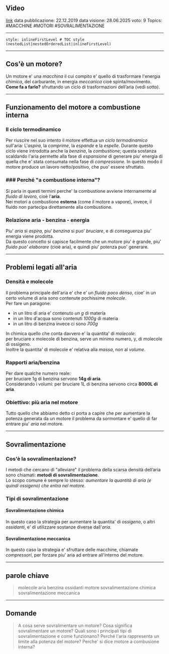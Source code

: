 ## Video
[link](https://www.youtube.com/watch?v=PEj9knB1DiU&list=PLw1xDloeidLiJ-3ILOvSafGrXTLV6GNrG)
data pubblicazione: 22.12.2019
data visione: 28.06.2025
voto: 9
Topics: #MACCHINE #MOTORI #SOVRALIMENTAZIONE

---

```table-of-contents
style: inlineFirstLevel # TOC style (nestedList|nestedOrderedList|inlineFirstLevel)
```

---

## Cos'è un motore?
Un motore e' una _macchina_ il cui compito e' quello di trasformare l'energia _chimica_, del carburante, in energia _meccanica_ cioè spinta/movimento.  
**Come fa a farlo?** sfruttando un ciclo di trasformazioni dell’aria (vedi sotto).

---

## Funzionamento del motore a combustione interna

### Il ciclo termodinamico
Per riuscire nel suo intento il motore effettua un *ciclo termodinamico* sull'aria:
L'*aspira*, la *comprime*, la *espande* e la *espelle*.
Durante questo ciclo viene introdotta anche la *benzina*, la *combustione*; questa sostanza scaldando l'aria permette alla fase di *espansione* di generare piu' energia di quella che e' stata consumata nella fase di *compressione*.
In questo modo il motore produce un lavoro netto/positivo, che puo' essere sfruttato.

### ### Perché "a combustione interna"?
Si parla in questi termini perche' la combustione avviene internamente al _fluido di lavoro_, cioè l'**aria**.  
Nei motori a combustione **esterna** (come il motore a vapore), invece, il fluido non partecipa direttamente alla combustione.

### Relazione aria - benzina - energia
Piu' _aria_ si _aspira_, piu' _benzina_ si puo' _bruciare_, e di conseguenza piu' energia viene prodotta.  
Da questo concetto si capisce facilmente che un motore piu' è grande, piu' _fluido puo' elaborare_ (cioè aria), e quindi piu' potenza puo' generare.

---

## Problemi legati all'aria

### Densità e molecole

Il problema principale dell'aria e' che e' un _fluido poco denso_, cioe' in un certo volume di aria sono contenute pochissime _molecole_.  
Per fare un paragone:

- in un litro di aria e' contenuto _un g_ di materia
- in un litro d'acqua sono contenuti _1000g_ di materia
- in un litro di benzina invece ci sono _700g_

In chimica quello che conta davvero e' la quantita' di _molecole_:  
per bruciare x molecole di benzina, serve un minimo numero, y, di molecole di ossigeno.  
Inoltre la quantita' di molecole e' relativa alla _massa_, non al _volume_.

### Rapporti aria/benzina
Per dare qualche numero reale:  
per bruciare 1g di benzina servono **14g di aria**.  
Considerando i volumi: per bruciare 1L di benzina servono circa **8000L di aria**.

### Obiettivo: più aria nel motore
Tutto quello che abbiamo detto ci porta a capire che per aumentare la potenza generata da un motore il problema da sormontare e' quello di far entrare piu' _aria_ nel motore.

---

## Sovralimentazione
### Cos'è la sovralimentazione?
I metodi che cercano di "alleviare" il problema della scarsa densità dell’aria sono chiamati: **metodi di sovralimentazione**.  
Lo scopo comune è sempre lo stesso: _aumentare la quantità di aria (e quindi ossigeno) che entra nel motore_.
### Tipi di sovralimentazione
#### Sovralimentazione chimica
In questo caso la strategia per aumentare la quantita' di _ossigeno_, o altri _ossidanti_, e' di utilizzare sostanze diverse dall'_aria_.
#### Sovralimentazione meccanica
In questo caso la strategia e' sfruttare delle macchine, chiamate _compressori_, per forzare piu' aria ad entrare all'interno del motore.

---

## parole chiave
>molecole
aria
benzina
ossidanti
motore
sovralimentazione chimica
sovralimentazione meccanica

---

## Domande
>A cosa serve sovralimentare un motore?
Cosa significa sovralimentare un motore?
Quali sono i principali tipi di sovralimentazione e come funzionano?
Perché l'aria rappresenta un limite alla potenza del motore?
Perche' si dice motore a combusione interna?